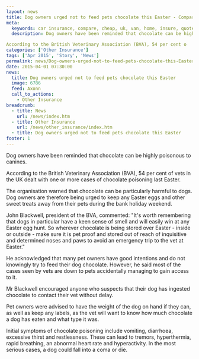 ```yaml
---
layout: news
title: Dog owners urged not to feed pets chocolate this Easter - Compareni.com
meta:
  keywords: car insurance, compare, cheap, uk, van, home, insure, quotes, online, comparison, bike, loans, life
  description: Dog owners have been reminded that chocolate can be highly poisonous to canines.

According to the British Veterinary Association (BVA), 54 per cent o
categories: ['Other Insurance']
tags: ['Apr 2015', 'Story', 'News']
permalink: news/Dog-owners-urged-not-to-feed-pets-chocolate-this-Easter.htm
date: 2015-04-01 07:30:00
news:
  title: Dog owners urged not to feed pets chocolate this Easter
  image: 6786
  feed: Axonn
  call_to_actions:
    - Other Insurance
breadcrumb:
  - title: News
    url: /news/index.htm
  - title: Other Insurance
    url: /news/other_insurance/index.htm
  - title: Dog owners urged not to feed pets chocolate this Easter
footer: 1
---
```


Dog owners have been reminded that chocolate can be highly poisonous to canines.

According to the British Veterinary Association (BVA), 54 per cent of vets in the UK dealt with one or more cases of chocolate poisoning last Easter.

The organisation warned that chocolate can be particularly harmful to dogs. Dog owners are therefore being urged to keep any Easter eggs and other sweet treats away from their pets during the bank holiday weekend.

John Blackwell, president of the BVA, commented: &quot;It&#39;s worth remembering that dogs in particular have a keen sense of smell and will easily win at any Easter egg hunt. So wherever chocolate is being stored over Easter - inside or outside - make sure it is pet proof and stored out of reach of inquisitive and determined noses and paws to avoid an emergency trip to the vet at Easter.&quot;

He acknowledged that many pet owners have good intentions and do not knowingly try to feed their dog chocolate. However, he said most of the cases seen by vets are down to pets accidentally managing to gain access to it.

Mr Blackwell encouraged anyone who suspects that their dog has ingested chocolate to contact their vet without delay.

Pet owners were advised to have the weight of the dog on hand if they can, as well as keep any labels, as the vet will want to know how much chocolate a dog has eaten and what type it was.

Initial symptoms of chocolate poisoning include vomiting, diarrhoea, excessive thirst and restlessness. These can lead to tremors, hyperthermia, rapid breathing, an abnormal heart rate and hyperactivity. In the most serious cases, a dog could fall into a coma or die.
